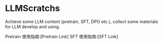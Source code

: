 # LLMScratchs
Achieve some LLM content (pretrain, SFT, DPO etc.), collect some materials for LLM develop and using.

Pretrain 使用指南:[Pretrain Link]
SFT 使用指南:[SFT Link]
